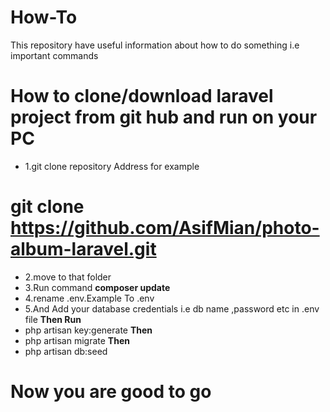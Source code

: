 # How-To
This repository have useful information about how to do something i.e important commands

#  How to clone/download laravel project from git hub and run on your PC
- 1.git clone repository Address for example
# git clone https://github.com/AsifMian/photo-album-laravel.git
- 2.move to that folder 
- 3.Run command **composer update**
-  4.rename .env.Example To .env
-  5.And Add your database credentials i.e db name ,password etc in .env file
  **Then Run**
 - php artisan key:generate
 **Then** 
 - php artisan migrate
 **Then**
 - php artisan db:seed
  
# Now you are good to go
